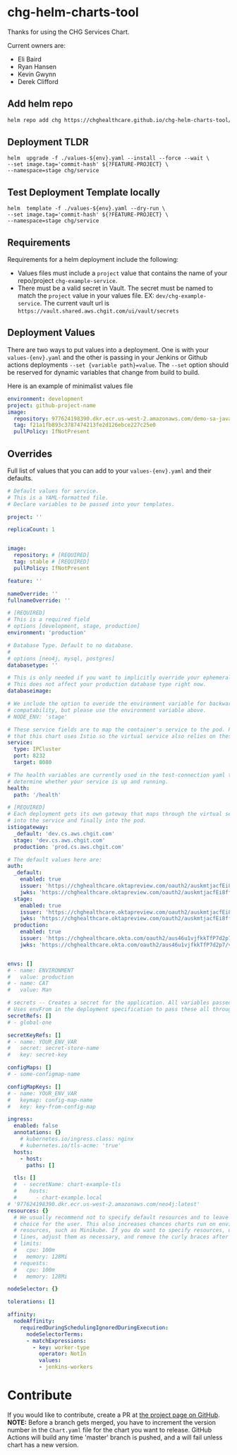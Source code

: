 # chg-helm-charts-tool

Thanks for using the CHG Services Chart.

Current owners are:
- Eli Baird
- Ryan Hansen
- Kevin Gwynn
- Derek Clifford



## Add helm repo
```BASH
helm repo add chg https://chghealthcare.github.io/chg-helm-charts-tool/
```

## Deployment TLDR
```
helm  upgrade -f ./values-${env}.yaml --install --force --wait \
--set image.tag='commit-hash' ${?FEATURE-PROJECT} \
--namespace=stage chg/service
```
## Test Deployment Template locally
```
helm  template -f ./values-${env}.yaml --dry-run \
--set image.tag='commit-hash' ${?FEATURE-PROJECT} \
--namespace=stage chg/service
```
## Requirements
Requirements for a helm deployment include the following:
- Values files must include a `project` value that contains the name of your repo/project `chg-example-service`.
- There must be a valid secret in Vault. The secret must be named to match the `project` value in your values file. EX: `dev/chg-example-service`. The current vault url is `https://vault.shared.aws.chgit.com/ui/vault/secrets`

## Deployment Values
There are two ways to put values into a deployment. One is with your `values-{env}.yaml` and the other is passing in your Jenkins or Github actions deployments `--set {variable path}=value`. The `--set` option should be reserved for dynamic variables that change from build to build.

Here is an example of minimalist values file
```yaml
environment: development
project: github-project-name
image:
  repository: 977624198390.dkr.ecr.us-west-2.amazonaws.com/demo-sa-java-service
  tag: f21a1fb893c3787474213fe2d126ebce227c25e0
  pullPolicy: IfNotPresent
```

## Overrides
Full list of values that you can add to your `values-{env}.yaml` and their defaults.

```yaml
# Default values for service.
# This is a YAML-formatted file.
# Declare variables to be passed into your templates.

project: ''

replicaCount: 1


image:
  repository: # [REQUIRED]
  tag: stable # [REQUIRED]
  pullPolicy: IfNotPresent

feature: ''

nameOverride: ''
fullnameOverride: ''

# [REQUIRED]
# This is a required field
# options [development, stage, production]
environment: 'production'

# Database Type. Default to no database.
#
# options [neo4j, mysql, postgres]
databasetype: ''

# This is only needed if you want to implicitly override your ephemeral feature branch database
# This does not affect your production database type right now.
databaseimage:

# We include the option to overide the environment variable for backwards
# compatability, but please use the environment variable above.
# NODE_ENV: 'stage'

# These service fields are to map the container's service to the pod. Please note
# that this chart uses Istio so the virtual service also relies on these values.
service:
  type: IPCluster
  port: 8232
  target: 8080

# The health variables are currently used in the test-connection yaml to help
# determine whether your service is up and running.
health:
  path: '/health'

# [REQUIRED]
# Each deployment gets its own gateway that maps through the virtual service
# into the service and finally into the pod.
istiogateway:
  _default: 'dev.cs.aws.chgit.com'
  stage: 'dev.cs.aws.chgit.com'
  production: 'prod.cs.aws.chgit.com'

# The default values here are:
auth:
  _default:
    enabled: true
    issuer: 'https://chghealthcare.oktapreview.com/oauth2/auskmtjacfEi8ffM60h7'
    jwks: 'https://chghealthcare.oktapreview.com/oauth2/auskmtjacfEi8ffM60h7/v1/keys'
  stage:
    enabled: true
    issuer: 'https://chghealthcare.oktapreview.com/oauth2/auskmtjacfEi8ffM60h7'
    jwks: 'https://chghealthcare.oktapreview.com/oauth2/auskmtjacfEi8ffM60h7/v1/keys'
  production:
    enabled: true
    issuer: 'https://chghealthcare.okta.com/oauth2/aus46u1vjfkkTfP7d2p7'
    jwks: 'https://chghealthcare.okta.com/oauth2/aus46u1vjfkkTfP7d2p7/v1/keys'


envs: []
# - name: ENVIRONMENT
#   value: production
# - name: CAT
#   value: Man

# secrets -- Creates a secret for the application. All variables passed in env.
# Uses envFrom in the deployment specification to pass these all through.
secretRefs: []
# - global-one

secretKeyRefs: []
# - name: YOUR_ENV_VAR
#   secret: secret-store-name
#   key: secret-key

configMaps: []
# - some-configmap-name

configMapKeys: []
# - name: YOUR_ENV_VAR
#   keymap: config-map-name
#   key: key-from-config-map

ingress:
  enabled: false
  annotations: {}
    # kubernetes.io/ingress.class: nginx
    # kubernetes.io/tls-acme: 'true'
  hosts:
    - host:
      paths: []

  tls: []
  #  - secretName: chart-example-tls
  #    hosts:
  #      - chart-example.local
# '977624198390.dkr.ecr.us-west-2.amazonaws.com/neo4j:latest'
resources: {}
  # We usually recommend not to specify default resources and to leave this as a conscious
  # choice for the user. This also increases chances charts run on environments with minimal
  # resources, such as Minikube. If you do want to specify resources, uncomment the following
  # lines, adjust them as necessary, and remove the curly braces after 'resources:'.
  # limits:
  #   cpu: 100m
  #   memory: 128Mi
  # requests:
  #   cpu: 100m
  #   memory: 128Mi

nodeSelector: {}

tolerations: []

affinity:
  nodeAffinity:
    requiredDuringSchedulingIgnoredDuringExecution:
      nodeSelectorTerms:
      - matchExpressions:
        - key: worker-type
          operator: NotIn
          values:
          - jenkins-workers
```

# Contribute
If you would like to contribute, create a PR at [the project page on GitHub](https://github.com/chghealthcare/chg-helm-charts-tool).
**NOTE:** Before a branch gets merged, you have to increment the version number in the `Chart.yaml` file for the chart you want to release.
GitHub Actions will build any time 'master' branch is pushed, and a will fail unless chart has a new version.
